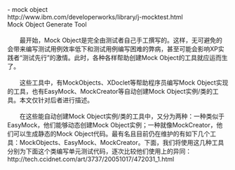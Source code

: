 <div>- mock object<br />http://www.ibm.com/developerworks/library/j-mocktest.html<br />Mock Object Generate Tool<br /><br />　　最开始，Mock Object是完全由测试者自己手工撰写的。这样，无可避免的会带来编写测试用例效率低下和测试用例编写困难的弊病，甚至可能会影响XP实践者&#8220;测试先行&#8221;的激情。此时，各种各样帮助创建Mock Object的工具就应运而生了。<br /><br />　　这些工具中，有MockObjects、XDoclet等帮助程序员编写Mock Object实现的工具，也有EasyMock、MockCreator等自动创建Mock Object实例/类的工具。本文仅针对后者进行描述。<br /><br />　　在这些能自动创建Mock Object实例/类的工具中，又分为两种：一种类似于EasyMock，他们能够动态创建Mock Object实例；一种就像MockCreator，他们可以生成静态的Mock Object代码。最有名且目前仍在维护的有如下几个工具：MockObjects、EasyMock、MockCreator。下面，我们将使用这几种工具分别为下面这个类编写单元测试代码，逐次比较他们使用上的异同：<br />http://tech.ccidnet.com/art/3737/20051017/472031_1.html</div>